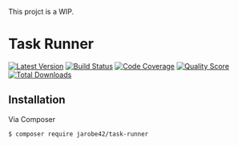This projct is a WIP.

# Task Runner

[![Latest Version](https://img.shields.io/github/release/jarobe42/task-runner.svg?style=flat-square)](https://github.com/jarobe42/task-runner/releases)
[![Build Status](https://img.shields.io/travis/jarobe42/task-runner.svg?style=flat-square)](https://travis-ci.org/jarobe42/task-runner)
[![Code Coverage](https://img.shields.io/scrutinizer/coverage/g/jarobe42/task-runner.svg?style=flat-square)](https://scrutinizer-ci.com/g/jarobe42/task-runner)
[![Quality Score](https://img.shields.io/scrutinizer/g/jarobe42/task-runner.svg?style=flat-square)](https://scrutinizer-ci.com/g/jarobe42/task-runner)
[![Total Downloads](https://img.shields.io/packagist/dt/jarobe42/task-runner.svg?style=flat-square)](https://packagist.org/packages/jarobe42/task-runner)

## Installation

Via Composer

``` bash
$ composer require jarobe42/task-runner
```
